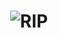 # <p align="center">![RIP](https://static.wixstatic.com/media/39bdeb_5bb49fa9f06a4312b246c37f6f851daf~mv2.jpg/v1/fill/w_700,h_421,al_c,lg_1,q_80/39bdeb_5bb49fa9f06a4312b246c37f6f851daf~mv2.jpg)</p>
